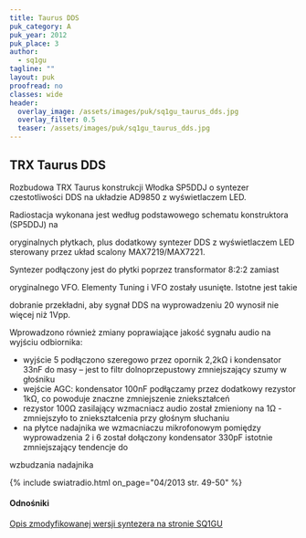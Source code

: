 ```yaml
---
title: Taurus DDS
puk_category: A
puk_year: 2012
puk_place: 3
author: 
  - sq1gu
tagline: ""
layout: puk
proofread: no
classes: wide
header:
  overlay_image: /assets/images/puk/sq1gu_taurus_dds.jpg
  overlay_filter: 0.5
  teaser: /assets/images/puk/sq1gu_taurus_dds.jpg
---
```






 







TRX Taurus DDS
--------------





Rozbudowa TRX Taurus konstrukcji Włodka SP5DDJ o syntezer czestotliwości DDS na układzie AD9850 z wyświetlaczem LED.

 




Radiostacja wykonana jest według podstawowego schematu konstruktora (SP5DDJ) na

oryginalnych płytkach, plus dodatkowy syntezer DDS z wyświetlaczem LED sterowany przez układ scalony MAX7219/MAX7221.






Syntezer podłączony jest do płytki poprzez transformator 8:2:2 zamiast

oryginalnego VFO. Elementy Tuning i VFO zostały usunięte. Istotne jest takie

dobranie przekładni, aby sygnał DDS na wyprowadzeniu 20 wynosił nie więcej niż 1Vpp.






 Wprowadzono również zmiany poprawiające jakość sygnału audio na wyjściu odbiornika:



* wyjście 5 podłączono szeregowo przez opornik 2,2kΩ i kondensator 33nF do masy – jest to filtr dolnoprzepustowy zmniejszający szumy w głośniku
* wejście AGC: kondensator 100nF podłączamy przez dodatkowy rezystor 1kΩ, co powoduje znaczne zmniejszenie zniekształceń
* rezystor 100Ω zasilający wzmacniacz audio został zmieniony na 1Ω - zmniejszyło to zniekształcenia przy głośnym słuchaniu
* na płytce nadajnika we wzmacniaczu mikrofonowym pomiędzy wyprowadzenia 2 i 6 został dołączony kondensator 330pF istotnie zmniejszający tendencje do

 wzbudzania nadajnika








{% include swiatradio.html on_page="04/2013 str. 49-50" %}

#### Odnośniki

[Opis zmodyfikowanej wersji syntezera na stronie SQ1GU](http://sq1gu.tobis.com.pl/pl/syntezery-dds/31-syntezer-dds-v3)

 





 





 



